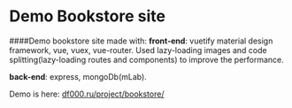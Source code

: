 # Demo Bookstore site

####Demo bookstore site made with:
**front-end**: vuetify material design framework, vue, vuex, vue-router.
Used lazy-loading images and code splitting(lazy-loading routes and components) to improve the performance.

**back-end**: express, mongoDb(mLab).

Demo is here: [df000.ru/project/bookstore/](http://df000.ru/project/bookstore/)
